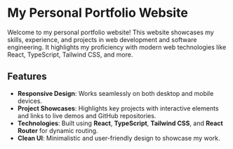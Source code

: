 # My Personal Portfolio Website

Welcome to my personal portfolio website! This website showcases my skills, experience, and projects in web development and software engineering. It highlights my proficiency with modern web technologies like React, TypeScript, Tailwind CSS, and more.

## Features

- **Responsive Design**: Works seamlessly on both desktop and mobile devices.
- **Project Showcases**: Highlights key projects with interactive elements and links to live demos and GitHub repositories.
- **Technologies**: Built using **React**, **TypeScript**, **Tailwind CSS**, and **React Router** for dynamic routing.
- **Clean UI**: Minimalistic and user-friendly design to showcase my work.
